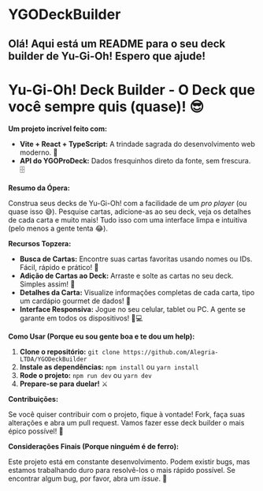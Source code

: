 # YGODeckBuilder
Olá! Aqui está um README para o seu deck builder de Yu-Gi-Oh! Espero que ajude!
-------------------------------------
# Yu-Gi-Oh! Deck Builder - O Deck que você sempre quis (quase)! 😎

**Um projeto incrível feito com:**

*   **Vite + React + TypeScript:** A trindade sagrada do desenvolvimento web moderno. 🚀
*   **API do YGOProDeck:** Dados fresquinhos direto da fonte, sem frescura. 🗄️

**Resumo da Ópera:**

Construa seus decks de Yu-Gi-Oh! com a facilidade de um *pro player* (ou quase isso 😅).  Pesquise cartas, adicione-as ao seu deck, veja os detalhes de cada carta e muito mais!  Tudo isso com uma interface limpa e intuitiva (pelo menos a gente tenta 😂).

**Recursos Topzera:**

*   **Busca de Cartas:** Encontre suas cartas favoritas usando nomes ou IDs.  Fácil, rápido e prático! 🔎
*   **Adição de Cartas ao Deck:** Arraste e solte as cartas no seu deck.  Simples assim!  🧱
*   **Detalhes da Carta:**  Visualize informações completas de cada carta, tipo um cardápio gourmet de dados! 🤤
*   **Interface Responsiva:**  Jogue no seu celular, tablet ou PC.  A gente se garante em todos os dispositivos! 📱💻

**Como Usar (Porque eu sou gente boa e te dou um help):**

1.  **Clone o repositório:**  `git clone https://github.com/Alegria-LTDA/YGODeckBuilder`
2.  **Instale as dependências:**  `npm install` ou `yarn install`
3.  **Rode o projeto:**  `npm run dev` ou `yarn dev`
4.  **Prepare-se para duelar!** ⚔️

**Contribuições:**

Se você quiser contribuir com o projeto, fique à vontade!  Fork, faça suas alterações e abra um pull request.  Vamos fazer esse deck builder o mais épico possível! 🤩

**Considerações Finais (Porque ninguém é de ferro):**

Este projeto está em constante desenvolvimento.  Podem existir bugs, mas estamos trabalhando duro para resolvê-los o mais rápido possível.  Se encontrar algum bug, por favor, abra um *issue*.  🙏

